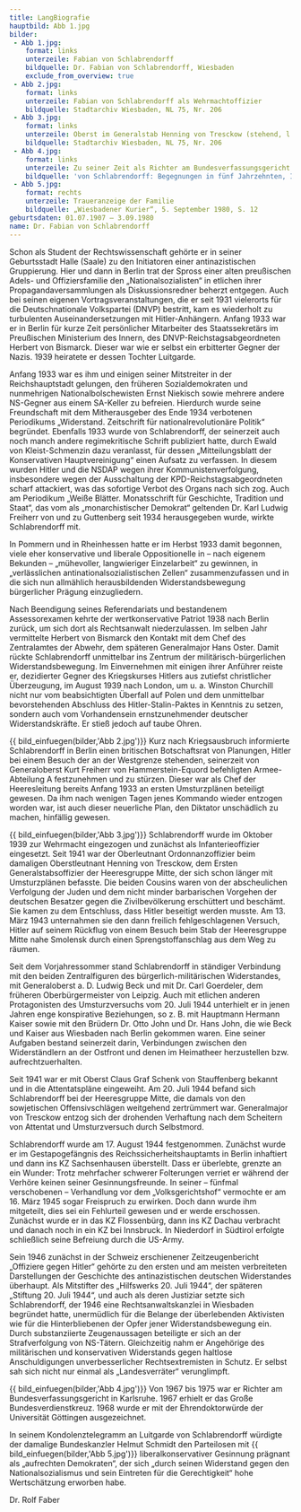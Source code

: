 ```yaml
---
title: LangBiografie
hauptbild: Abb 1.jpg
bilder:
 - Abb 1.jpg:
    format: links
    unterzeile: Fabian von Schlabrendorff
    bildquelle: Dr. Fabian von Schlabrendorff, Wiesbaden
    exclude_from_overview: true
 - Abb 2.jpg:
    format: links
    unterzeile: Fabian von Schlabrendorff als Wehrmachtoffizier
    bildquelle: Stadtarchiv Wiesbaden, NL 75, Nr. 206
 - Abb 3.jpg:
    format: links
    unterzeile: Oberst im Generalstab Henning von Tresckow (stehend, l.) und sein Ordonnanzoffizier Oberleutnant Fabian von Schlabrendorff (stehend, r.) während einer Lagebesprechung beim Stab der Heeresgruppe Mitte, 1942
    bildquelle: Stadtarchiv Wiesbaden, NL 75, Nr. 206
 - Abb 4.jpg:
    format: links
    unterzeile: Zu seiner Zeit als Richter am Bundesverfassungsgericht
    bildquelle: 'von Schlabrendorff: Begegnungen in fünf Jahrzehnten, Innentitelblatt'
 - Abb 5.jpg:
    format: rechts
    unterzeile: Traueranzeige der Familie
    bildquelle: „Wiesbadener Kurier“, 5. September 1980, S. 12
geburtsdaten: 01.07.1907 – 3.09.1980
name: Dr. Fabian von Schlabrendorff
---
```

Schon als Student der Rechtswissenschaft gehörte er in seiner
Geburtsstadt Halle (Saale) zu den Initiatoren einer antinazistischen
Gruppierung. Hier und dann in Berlin trat der Spross einer alten
preußischen Adels- und Offiziersfamilie den „Nationalsozialisten“ in
etlichen ihrer Propagandaversammlungen als Diskussionsredner beherzt
entgegen. Auch bei seinen eigenen Vortragsveranstaltungen, die er seit
1931 vielerorts für die Deutschnationale Volkspartei (DNVP) bestritt,
kam es wiederholt zu turbulenten Auseinandersetzungen mit
Hitler-Anhängern. Anfang 1933 war er in Berlin für kurze Zeit
persönlicher Mitarbeiter des Staatssekretärs im Preußischen Ministerium
des Innern, des DNVP-Reichstagsabgeordneten Herbert von Bismarck. Dieser
war wie er selbst ein erbitterter Gegner der Nazis. 1939 heiratete er
dessen Tochter Luitgarde.

Anfang 1933 war es ihm und einigen seiner Mitstreiter in der
Reichshauptstadt gelungen, den früheren Sozialdemokraten und nunmehrigen
Nationalbolschewisten Ernst Niekisch sowie mehrere andere NS-Gegner aus
einem SA-Keller zu befreien. Hierdurch wurde seine Freundschaft mit dem
Mitherausgeber des Ende 1934 verbotenen Periodikums „Widerstand.
Zeitschrift für nationalrevolutionäre Politik“ begründet. Ebenfalls 1933
wurde von Schlabrendorff, der seinerzeit auch noch manch andere
regimekritische Schrift publiziert hatte, durch Ewald von
Kleist-Schmenzin dazu veranlasst, für dessen „Mitteilungsblatt der
Konservativen Hauptvereinigung“ einen Aufsatz zu verfassen. In diesem
wurden Hitler und die NSDAP wegen ihrer Kommunistenverfolgung,
insbesondere wegen der Ausschaltung der KPD-Reichstagsabgeordneten
scharf attackiert, was das sofortige Verbot des Organs nach sich zog.
Auch am Periodikum „Weiße Blätter. Monatsschrift für Geschichte,
Tradition und Staat“, das vom als „monarchistischer Demokrat“ geltenden
Dr. Karl Ludwig Freiherr von und zu Guttenberg seit 1934 herausgegeben
wurde, wirkte Schlabrendorff mit.

In Pommern und in Rheinhessen hatte er im Herbst 1933 damit begonnen,
viele eher konservative und liberale Oppositionelle in – nach eigenem
Bekunden – „mühevoller, langwieriger Einzelarbeit“ zu gewinnen, in
„verlässlichen antinationalsozialistischen Zellen“ zusammenzufassen und
in die sich nun allmählich herausbildenden Widerstandsbewegung
bürgerlicher Prägung einzugliedern.

Nach Beendigung seines Referendariats und bestandenem Assessorexamen
kehrte der wertkonservative Patriot 1938 nach Berlin zurück, um sich
dort als Rechtsanwalt niederzulassen. Im selben Jahr vermittelte Herbert
von Bismarck den Kontakt mit dem Chef des Zentralamtes der Abwehr, dem
späteren Generalmajor Hans Oster. Damit rückte Schlabrendorff
unmittelbar ins Zentrum der militärisch-bürgerlichen
Widerstandsbewegung. Im Einvernehmen mit einigen ihrer Anführer reiste
er, dezidierter Gegner des Kriegskurses Hitlers aus zutiefst
christlicher Überzeugung, im August 1939 nach London, um u. a. Winston
Churchill nicht nur vom beabsichtigten Überfall auf Polen und dem
unmittelbar bevorstehenden Abschluss des Hitler-Stalin-Paktes in
Kenntnis zu setzen, sondern auch vom Vorhandensein ernstzunehmender
deutscher Widerstandskräfte. Er stieß jedoch auf taube Ohren.

{{ bild_einfuegen(bilder,'Abb 2.jpg')}} Kurz nach Kriegsausbruch informierte Schlabrendorff in Berlin einen
britischen Botschaftsrat von Planungen, Hitler bei einem Besuch der an
der Westgrenze stehenden, seinerzeit von Generaloberst Kurt Freiherr von
Hammerstein-Equord befehligten Armee-Abteilung A festzunehmen und zu
stürzen. Dieser war als Chef der Heeresleitung bereits Anfang 1933 an
ersten Umsturzplänen beteiligt gewesen. Da ihm nach wenigen Tagen jenes
Kommando wieder entzogen worden war, ist auch dieser neuerliche Plan,
den Diktator unschädlich zu machen, hinfällig gewesen.

{{ bild_einfuegen(bilder,'Abb 3.jpg')}} Schlabrendorff wurde im Oktober 1939 zur Wehrmacht eingezogen und
zunächst als Infanterieoffizier eingesetzt. Seit 1941 war der
Oberleutnant Ordonnanzoffizier beim damaligen Oberstleutnant Henning von
Tresckow, dem Ersten Generalstabsoffizier der Heeresgruppe Mitte, der
sich schon länger mit Umsturzplänen befasste. Die beiden Cousins waren
von der abscheulichen Verfolgung der Juden und dem nicht minder
barbarischen Vorgehen der deutschen Besatzer gegen die Zivilbevölkerung
erschüttert und beschämt. Sie kamen zu dem Entschluss, dass Hitler
beseitigt werden musste. Am 13. März 1943 unternahmen sie den dann
freilich fehlgeschlagenen Versuch, Hitler auf seinem Rückflug von einem
Besuch beim Stab der Heeresgruppe Mitte nahe Smolensk durch einen
Sprengstoffanschlag aus dem Weg zu räumen.

Seit dem Vorjahressommer stand Schlabrendorff in ständiger Verbindung
mit den beiden Zentralfiguren des bürgerlich-militärischen Widerstandes,
mit Generaloberst a. D. Ludwig Beck und mit Dr. Carl Goerdeler, dem
früheren Oberbürgermeister von Leipzig. Auch mit etlichen anderen
Protagonisten des Umsturzversuchs vom 20. Juli 1944 unterhielt er in
jenen Jahren enge konspirative Beziehungen, so z. B. mit Hauptmann
Hermann Kaiser sowie mit den Brüdern Dr. Otto John und Dr. Hans John,
die wie Beck und Kaiser aus Wiesbaden nach Berlin gekommen waren. Eine
seiner Aufgaben bestand seinerzeit darin, Verbindungen zwischen den
Widerständlern an der Ostfront und denen im Heimatheer herzustellen bzw.
aufrechtzuerhalten.

Seit 1941 war er mit Oberst Claus Graf Schenk von Stauffenberg bekannt
und in die Attentatspläne eingeweiht. Am 20. Juli 1944 befand sich
Schlabrendorff bei der Heeresgruppe Mitte, die damals von den
sowjetischen Offensivschlägen weitgehend zertrümmert war. Generalmajor
von Tresckow entzog sich der drohenden Verhaftung nach dem Scheitern von
Attentat und Umsturzversuch durch Selbstmord.

Schlabrendorff wurde am 17. August 1944 festgenommen. Zunächst wurde er
im Gestapogefängnis des Reichssicherheitshauptamts in Berlin inhaftiert
und dann ins KZ Sachsenhausen überstellt. Dass er überlebte, grenzte an
ein Wunder: Trotz mehrfacher schwerer Folterungen verriet er während der
Verhöre keinen seiner Gesinnungsfreunde. In seiner – fünfmal
verschobenen – Verhandlung vor dem „Volksgerichtshof“ vermochte er am
16. März 1945 sogar Freispruch zu erwirken. Doch dann wurde ihm
mitgeteilt, dies sei ein Fehlurteil gewesen und er werde erschossen.
Zunächst wurde er in das KZ Flossenbürg, dann ins KZ Dachau verbracht
und danach noch in ein KZ bei Innsbruck. In Niederdorf in Südtirol
erfolgte schließlich seine Befreiung durch die US-Army.

Sein 1946 zunächst in der Schweiz erschienener Zeitzeugenbericht
„Offiziere gegen Hitler“ gehörte zu den ersten und am meisten
verbreiteten Darstellungen der Geschichte des antinazistischen deutschen
Widerstandes überhaupt. Als Mitstifter des „Hilfswerks 20. Juli 1944“,
der späteren „Stiftung 20. Juli 1944“, und auch als deren Justiziar
setzte sich Schlabrendorff, der 1946 eine Rechtsanwaltskanzlei in
Wiesbaden begründet hatte, unermüdlich für die Belange der überlebenden
Aktivisten wie für die Hinterbliebenen der Opfer jener
Widerstandsbewegung ein. Durch substanziierte Zeugenaussagen beteiligte
er sich an der Strafverfolgung von NS-Tätern. Gleichzeitig nahm er
Angehörige des militärischen und konservativen Widerstands gegen
haltlose Anschuldigungen unverbesserlicher Rechtsextremisten in Schutz.
Er selbst sah sich nicht nur einmal als „Landesverräter“ verunglimpft.

{{ bild_einfuegen(bilder,'Abb 4.jpg')}} Von 1967 bis 1975 war er Richter am Bundesverfassungsgericht in
Karlsruhe. 1967 erhielt er das Große Bundesverdienstkreuz. 1968 wurde er
mit der Ehrendoktorwürde der Universität Göttingen ausgezeichnet.

In seinem Kondolenztelegramm an Luitgarde von Schlabrendorff würdigte
der damalige Bundeskanzler Helmut Schmidt den Parteilosen mit {{ bild_einfuegen(bilder,'Abb 5.jpg')}}
liberalkonservativer Gesinnung prägnant als „aufrechten Demokraten“, der
sich „durch seinen Widerstand gegen den Nationalsozialismus und sein
Eintreten für die Gerechtigkeit“ hohe Wertschätzung erworben habe.



Dr. Rolf Faber
